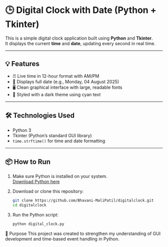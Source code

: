 # 🕒 Digital Clock with Date (Python + Tkinter)

This is a simple digital clock application built using **Python** and **Tkinter**.  
It displays the current **time** and **date**, updating every second in real time.

---

## 💡 Features

- ⏰ Live time in 12-hour format with AM/PM
- 📅 Displays full date (e.g., Monday, 04 August 2025)
- 🖥️ Clean graphical interface with large, readable fonts
- 🎨 Styled with a dark theme using cyan text

---

## 🛠️ Technologies Used

- Python 3
- Tkinter (Python’s standard GUI library)
- `time.strftime()` for time and date formatting

---

## 📦 How to Run

1. Make sure Python is installed on your system.  
   [Download Python here](https://www.python.org/downloads/)

2. Download or clone this repository:
   ```bash
   git clone https://github.com/Bhavani-MaliPatil/digitalclock.git
   cd digitalclock

3. Run the Python script:
   ```bash
   python digital_clock.py


📌 Purpose
This project was created to strengthen my understanding of GUI development and time-based event handling in Python.
 

